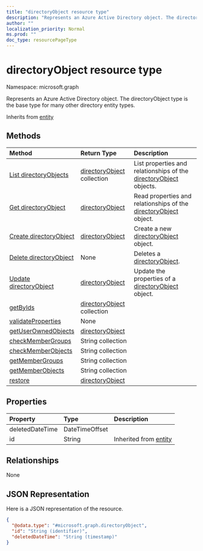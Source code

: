 ```yaml
---
title: "directoryObject resource type"
description: "Represents an Azure Active Directory object. The directoryObject type is the base type for many other directory entity types."
author: ""
localization_priority: Normal
ms.prod: ""
doc_type: resourcePageType
---
```


# directoryObject resource type


Namespace: microsoft.graph

Represents an Azure Active Directory object. The directoryObject type is the base type for many other directory entity types.


Inherits from [entity](../resources/entity.md)

## Methods
|Method|Return Type|Description|
|:---|:---|:---|
|[List directoryObjects](../api/directoryobject-list.md)|[directoryObject](../resources/directoryobject.md) collection|List properties and relationships of the [directoryObject](../resources/directoryobject.md) objects.|
|[Get directoryObject](../api/directoryobject-get.md)|[directoryObject](../resources/directoryobject.md)|Read properties and relationships of the [directoryObject](../resources/directoryobject.md) object.|
|[Create directoryObject](../api/directoryobject-post-directoryobjects.md)|[directoryObject](../resources/directoryobject.md)|Create a new [directoryObject](../resources/directoryobject.md) object.|
|[Delete directoryObject](../api/directoryobject-delete.md)|None|Deletes a [directoryObject](../resources/directoryobject.md).|
|[Update directoryObject](../api/directoryobject-update.md)|[directoryObject](../resources/directoryobject.md)|Update the properties of a [directoryObject](../resources/directoryobject.md) object.|
|[getByIds](../api/directoryobject-getbyids.md)|[directoryObject](../resources/directoryobject.md) collection||
|[validateProperties](../api/directoryobject-validateproperties.md)|None||
|[getUserOwnedObjects](../api/directoryobject-getuserownedobjects.md)|[directoryObject](../resources/directoryobject.md)||
|[checkMemberGroups](../api/directoryobject-checkmembergroups.md)|String collection||
|[checkMemberObjects](../api/directoryobject-checkmemberobjects.md)|String collection||
|[getMemberGroups](../api/directoryobject-getmembergroups.md)|String collection||
|[getMemberObjects](../api/directoryobject-getmemberobjects.md)|String collection||
|[restore](../api/directoryobject-restore.md)|[directoryObject](../resources/directoryobject.md)||

## Properties
|Property|Type|Description|
|:---|:---|:---|
|deletedDateTime|DateTimeOffset||
|id|String| Inherited from [entity](../resources/entity.md)|

## Relationships
None

## JSON Representation
Here is a JSON representation of the resource.
<!-- {
  "blockType": "resource",
  "keyProperty": "id",
  "@odata.type": "microsoft.graph.directoryObject",
  "baseType": "microsoft.graph.entity",
  "openType": true
}
-->
``` json
{
  "@odata.type": "#microsoft.graph.directoryObject",
  "id": "String (identifier)",
  "deletedDateTime": "String (timestamp)"
}
```

